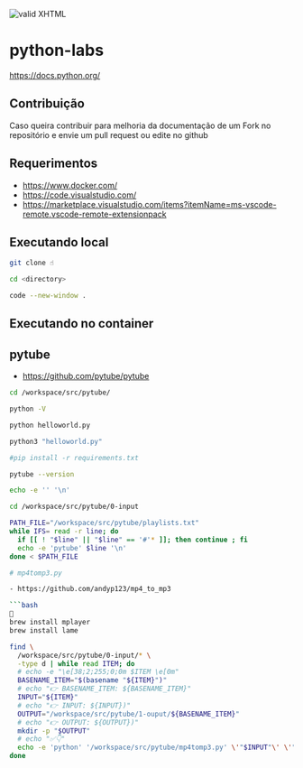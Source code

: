 [checkmark]: https://raw.githubusercontent.com/mozgbrasil/mozgbrasil.github.io/master/assets/images/logos/logo_32_32.png "MOZG"

![valid XHTML][checkmark]

# python-labs

https://docs.python.org/

## Contribuição

Caso queira contribuir para melhoria da documentação de um Fork no repositório e envie um pull request ou edite no github

## Requerimentos

- https://www.docker.com/
- https://code.visualstudio.com/
- https://marketplace.visualstudio.com/items?itemName=ms-vscode-remote.vscode-remote-extensionpack

## Executando local

```bash
git clone ☝️

cd <directory>

code --new-window .
```

## Executando no container

## pytube

- https://github.com/pytube/pytube

```bash
cd /workspace/src/pytube/

python -V

python helloworld.py

python3 "helloworld.py"

#pip install -r requirements.txt

pytube --version

echo -e '' '\n'

cd /workspace/src/pytube/0-input

PATH_FILE="/workspace/src/pytube/playlists.txt"
while IFS= read -r line; do
  if [[ ! "$line" || "$line" == '#'* ]]; then continue ; fi
  echo -e 'pytube' $line '\n'
done < $PATH_FILE

# mp4tomp3.py

- https://github.com/andyp123/mp4_to_mp3

```bash
🛑️
brew install mplayer
brew install lame
```

```bash
find \
  /workspace/src/pytube/0-input/* \
  -type d | while read ITEM; do
  # echo -e "\e[38;2;255;0;0m $ITEM \e[0m"
  BASENAME_ITEM="$(basename "${ITEM}")"
  # echo "👉️ BASENAME_ITEM: ${BASENAME_ITEM}"
  INPUT="${ITEM}"
  # echo "👉️ INPUT: ${INPUT})"
  OUTPUT="/workspace/src/pytube/1-ouput/${BASENAME_ITEM}"
  # echo "👉️ OUTPUT: ${OUTPUT})"
  mkdir -p "$OUTPUT"
  # echo "✅️👇️"
  echo -e 'python' '/workspace/src/pytube/mp4tomp3.py' \'"$INPUT"\' \'"$OUTPUT"\' '\n'
done
```